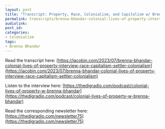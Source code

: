 ```yaml
---
layout: post
title: "Transcript: Property, Race, Colonialism, and Capitalism w/ Brenna Bhandar"
permalink: transcripts/brenna-bhandar-colonial-lives-of-property-interview-race-capitalism-settler-colonialism/
audiolink: 
post_id:
categories:
- Colonialism
tags: 
- Brenna Bhandar
---
```

Read the transcript here: [https://jacobin.com/2023/07/brenna-bhandar-colonial-lives-of-property-interview-race-capitalism-settler-colonialism](https://jacobin.com/2023/07/brenna-bhandar-colonial-lives-of-property-interview-race-capitalism-settler-colonialism)

Listen to the interview here: [https://thedigradio.com/podcast/colonial-lives-of-property-w-brenna-bhandar](https://thedigradio.com/podcast/colonial-lives-of-property-w-brenna-bhandar)

Read the corresponding newsletter here: [https://thedigradio.com/newsletter75](https://thedigradio.com/newsletter75)
